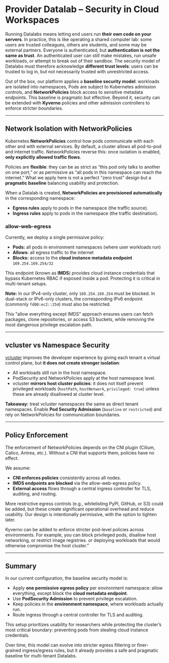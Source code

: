 # Provider Datalab – Security in Cloud Workspaces

Running Datalabs means letting end users run **their own code on your servers**. In practice, this is like operating a shared computer lab: some users are trusted colleagues, others are students, and some may be external partners. Everyone is authenticated, but **authentication is not the same as trust**. An authenticated user can still make mistakes, run unsafe workloads, or attempt to break out of their sandbox. The security model of Datalabs must therefore acknowledge **different trust levels**: users can be trusted to log in, but not necessarily trusted with unrestricted access.

Out of the box, our platform applies a **baseline security model**: workloads are isolated into namespaces, Pods are subject to Kubernetes admission controls, and **NetworkPolicies** block access to sensitive metadata endpoints. This baseline is pragmatic but effective. Beyond it, security can be extended with **Kyverno** policies and other admission controllers to enforce stricter boundaries.

---

## Network Isolation with NetworkPolicies

Kubernetes **NetworkPolicies** control how pods communicate with each other and with external services. By default, a cluster allows all pod-to-pod and internet traffic. NetworkPolicies reverse this: once isolation is enabled, **only explicitly allowed traffic flows**.

Policies are **flexible**: they can be as strict as “this pod only talks to another on one port,” or as permissive as “all pods in this namespace can reach the internet.” What we apply here is not a perfect “zero trust” design but a **pragmatic baseline** balancing usability and protection.

When a Datalab is created, **NetworkPolicies are provisioned automatically** in the corresponding namespace:

- **Egress rules** apply to pods in the namespace (the traffic source).  
- **Ingress rules** apply to pods in the namespace (the traffic destination).  

### allow-web-egress

Currently, we deploy a single permissive policy:

- **Pods:** all pods in environment namespaces (where user workloads run)  
- **Allows:** all egress traffic to the internet  
- **Blocks:** access to the **cloud instance metadata endpoint** `169.254.169.254/32`  

This endpoint (known as **IMDS**) provides cloud instance credentials that bypass Kubernetes RBAC if exposed inside a pod. Protecting it is critical in multi-tenant setups.  

**Note:** In our IPv4-only cluster, only `169.254.169.254` must be blocked. In dual-stack or IPv6-only clusters, the corresponding IPv6 endpoint (commonly `fd00:ec2::254`) must also be restricted.

This “allow everything except IMDS” approach ensures users can fetch packages, clone repositories, or access S3 buckets, while removing the most dangerous privilege escalation path.

---

## vcluster vs Namespace Security

[vcluster](https://www.vcluster.com/) improves the developer experience by giving each tenant a virtual control plane, but **it does not create stronger isolation**:

- All workloads still run in the host namespace.  
- PodSecurity and NetworkPolicies apply at the host namespace level.  
- vcluster **mirrors host cluster policies**: it does not itself prevent privileged workloads (`hostPath`, `hostNetwork`, `privileged: true`) unless these are already disallowed at cluster level.  

**Takeaway:** treat vcluster namespaces the same as direct tenant namespaces. Enable **Pod Security Admission** (`baseline` or `restricted`) and rely on NetworkPolicies for communication boundaries.

---

## Policy Enforcement

The enforcement of NetworkPolicies depends on the CNI plugin (Cilium, Calico, Antrea, etc.). Without a CNI that supports them, policies have no effect.

We assume:

- **CNI enforces policies** consistently across all nodes.  
- **IMDS endpoints are blocked** via the allow-web-egress policy.  
- **External access** flows through a central ingress controller for TLS, auditing, and routing.  

More restrictive egress controls (e.g., whitelisting PyPI, GitHub, or S3) could be added, but these create significant operational overhead and reduce usability. Our design is intentionally permissive, with the option to tighten later.

Kyverno can be added to enforce stricter pod-level policies across environments. For example, you can block privileged pods, disallow host networking, or restrict image registries. or deploying workloads that would otherwise compromise the host cluster.”

---

## Summary

In our current configuration, the baseline security model is:

- Apply **one permissive egress policy** per environment namespace: allow everything, except block the **cloud metadata endpoint**.  
- Use **PodSecurity Admission** to prevent privilege escalation.  
- Keep policies in the **environment namespace**, where workloads actually run.  
- Route ingress through a central controller for TLS and auditing.  

This setup prioritizes usability for researchers while protecting the cluster’s most critical boundary: preventing pods from stealing cloud instance credentials.  

Over time, this model can evolve into stricter egress filtering or finer-grained ingress/egress rules, but it already provides a safe and pragmatic baseline for multi-tenant Datalabs.
